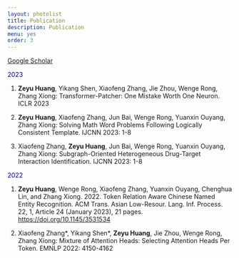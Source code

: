 ```yaml
---
layout: photolist
title: Publication
description: Publication
menu: yes
order: 3
---
```


[Google Scholar](https://scholar.google.com/citations?user=EWU88_YAAAAJ&hl=en)

<span style="color:darkblue"> 2023 </span>

1. **Zeyu Huang**, Yikang Shen, Xiaofeng Zhang, Jie Zhou, Wenge Rong, Zhang Xiong: Transformer-Patcher: One Mistake Worth One Neuron. ICLR 2023

2. **Zeyu Huang**, Xiaofeng Zhang, Jun Bai, Wenge Rong, Yuanxin Ouyang, Zhang Xiong:
Solving Math Word Problems Following Logically Consistent Template. IJCNN 2023: 1-8

3. Xiaofeng Zhang, **Zeyu Huang**, Jun Bai, Wenge Rong, Yuanxin Ouyang, Zhang Xiong:
Subgraph-Oriented Heterogeneous Drug-Target Interaction Identification. IJCNN 2023: 1-8

<span style="color:darkblue"> 2022 </span>

1. **Zeyu Huang**, Wenge Rong, Xiaofeng Zhang, Yuanxin Ouyang, Chenghua Lin, and Zhang Xiong. 2022. Token Relation Aware Chinese Named Entity Recognition. ACM Trans. Asian Low-Resour. Lang. Inf. Process. 22, 1, Article 24 (January 2023), 21 pages. https://doi.org/10.1145/3531534

2. 	Xiaofeng Zhang*, Yikang Shen*, **Zeyu Huang**, Jie Zhou, Wenge Rong, Zhang Xiong: Mixture of Attention Heads: Selecting Attention Heads Per Token. EMNLP 2022: 4150-4162